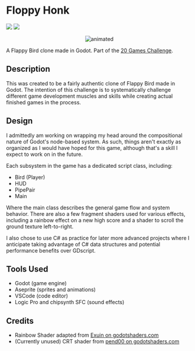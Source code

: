 # Floppy Honk
![](https://img.shields.io/badge/Game_%23-1-chartreuse)
![](https://img.shields.io/badge/Engine-Godot-blue?logo=godotengine)

<p align="center">
  <img src="demo.gif" alt="animated"/>
</p>

A Flappy Bird clone made in Godot. Part of the [20 Games Challenge](https://20_games_challenge.gitlab.io//).

## Description
This was created to be a fairly authentic clone of Flappy Bird made in Godot. The intention of this challenge is to systematically challenge different game development muscles and skills while creating actual finished games in the process.

## Design
I admittedly am working on wrapping my head around the compositional nature of Godot's node-based system. As such, things aren't exactly as organized as I would have hoped for this game, although that's a skill I expect to work on in the future.

Each subsystem in the game has a dedicated script class, including:
- Bird (Player)
- HUD
- PipePair
- Main

Where the main class describes the general game flow and system behavior. There are also a few fragment shaders used for various effects, including a rainbow effect on a new high score and a shader to scroll the ground texture left-to-right.

I also chose to use C# as practice for later more advanced projects where I anticipate taking advantage of C# data structures and potential performance benefits over GDscript.

## Tools Used 
- Godot (game engine)
- Aseprite (sprites and animations)
- VSCode (code editor)
- Logic Pro and chipsynth SFC (sound effects)

## Credits
- Rainbow Shader adapted from [Exuin on godotshaders.com](https://godotshaders.com/shader/moving-rainbow-gradient/)
- (Currently unused) CRT shader from [pend00 on godotshaders.com](https://godotshaders.com/shader/VHS-and-CRT-monitor-effect/)

